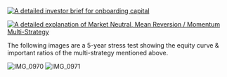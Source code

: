 [![A detailed investor brief for onboarding capital](UMD_external_work_preview.png)](UMD%20external%20work.pdf)

[![A detailed explanation of Market Neutral, Mean Reversion / Momentum Multi-Strategy](UMD_external_work_preview2.png)](UMD%20external%20work.pdf)


The following images are a 5-year stress test showing the equity curve & important ratios of the multi-strategy mentioned above.

![IMG_0970](https://github.com/user-attachments/assets/2ccffff0-e91f-43ff-9951-75ac39d45405)
![IMG_0971](https://github.com/user-attachments/assets/b3f7c411-d5f1-48d0-88fd-008b7e9c0ef5)
